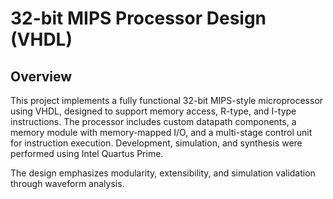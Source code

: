 # 32-bit MIPS Processor Design (VHDL)
## Overview
This project implements a fully functional 32-bit MIPS-style microprocessor using VHDL, designed to support memory access, R-type, and I-type instructions.
The processor includes custom datapath components, a memory module with memory-mapped I/O, and a multi-stage control unit for instruction execution.
Development, simulation, and synthesis were performed using Intel Quartus Prime.

The design emphasizes modularity, extensibility, and simulation validation through waveform analysis.
